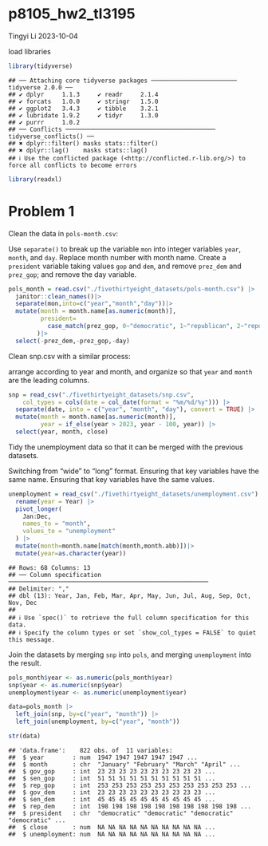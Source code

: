 p8105_hw2_tl3195
================
Tingyi Li
2023-10-04

load libraries

``` r
library(tidyverse)
```

    ## ── Attaching core tidyverse packages ──────────────────────── tidyverse 2.0.0 ──
    ## ✔ dplyr     1.1.3     ✔ readr     2.1.4
    ## ✔ forcats   1.0.0     ✔ stringr   1.5.0
    ## ✔ ggplot2   3.4.3     ✔ tibble    3.2.1
    ## ✔ lubridate 1.9.2     ✔ tidyr     1.3.0
    ## ✔ purrr     1.0.2     
    ## ── Conflicts ────────────────────────────────────────── tidyverse_conflicts() ──
    ## ✖ dplyr::filter() masks stats::filter()
    ## ✖ dplyr::lag()    masks stats::lag()
    ## ℹ Use the conflicted package (<http://conflicted.r-lib.org/>) to force all conflicts to become errors

``` r
library(readxl)
```

# Problem 1

Clean the data in `pols-month.csv`:

Use `separate()` to break up the variable `mon` into integer variables
`year`, `month`, and `day`. Replace month number with month name. Create
a `president` variable taking values `gop` and `dem`, and remove
`prez_dem` and `prez_gop`; and remove the day variable.

``` r
pols_month = read.csv("./fivethirtyeight_datasets/pols-month.csv") |>
  janitor::clean_names()|>
  separate(mon,into=c("year","month","day"))|>
  mutate(month = month.name[as.numeric(month)],
         president=
           case_match(prez_gop, 0~"democratic", 1~"republican", 2~"republican")
        )|>
  select(-prez_dem,-prez_gop,-day)
```

Clean snp.csv with a similar process:

arrange according to year and month, and organize so that `year` and
`month` are the leading columns.

``` r
snp = read_csv("./fivethirtyeight_datasets/snp.csv",
    col_types = cols(date = col_date(format = "%m/%d/%y"))) |>
  separate(date, into = c("year", "month", "day"), convert = TRUE) |>
  mutate(month = month.name[as.numeric(month)],
         year = if_else(year > 2023, year - 100, year)) |> 
  select(year, month, close) 
```

Tidy the unemployment data so that it can be merged with the previous
datasets.

Switching from “wide” to “long” format. Ensuring that key variables have
the same name. Ensuring that key variables have the same values.

``` r
unemployment = read_csv("./fivethirtyeight_datasets/unemployment.csv") |>
  rename(year = Year) |>
  pivot_longer(
    Jan:Dec, 
    names_to = "month",
    values_to = "unemployment"
  ) |> 
  mutate(month=month.name[match(month,month.abb)])|>
  mutate(year=as.character(year))
```

    ## Rows: 68 Columns: 13
    ## ── Column specification ────────────────────────────────────────────────────────
    ## Delimiter: ","
    ## dbl (13): Year, Jan, Feb, Mar, Apr, May, Jun, Jul, Aug, Sep, Oct, Nov, Dec
    ## 
    ## ℹ Use `spec()` to retrieve the full column specification for this data.
    ## ℹ Specify the column types or set `show_col_types = FALSE` to quiet this message.

Join the datasets by merging `snp` into `pols`, and merging
`unemployment` into the result.

``` r
pols_month$year <- as.numeric(pols_month$year)
snp$year <- as.numeric(snp$year)
unemployment$year <- as.numeric(unemployment$year)

data=pols_month |>
  left_join(snp, by=c("year", "month")) |>
  left_join(unemployment, by=c("year", "month"))

str(data)
```

    ## 'data.frame':    822 obs. of  11 variables:
    ##  $ year        : num  1947 1947 1947 1947 1947 ...
    ##  $ month       : chr  "January" "February" "March" "April" ...
    ##  $ gov_gop     : int  23 23 23 23 23 23 23 23 23 23 ...
    ##  $ sen_gop     : int  51 51 51 51 51 51 51 51 51 51 ...
    ##  $ rep_gop     : int  253 253 253 253 253 253 253 253 253 253 ...
    ##  $ gov_dem     : int  23 23 23 23 23 23 23 23 23 23 ...
    ##  $ sen_dem     : int  45 45 45 45 45 45 45 45 45 45 ...
    ##  $ rep_dem     : int  198 198 198 198 198 198 198 198 198 198 ...
    ##  $ president   : chr  "democratic" "democratic" "democratic" "democratic" ...
    ##  $ close       : num  NA NA NA NA NA NA NA NA NA NA ...
    ##  $ unemployment: num  NA NA NA NA NA NA NA NA NA NA ...
